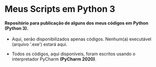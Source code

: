 # Meus Scripts em Python 3

#### Repositório para publicação de alguns dos meus códigos em Python **(Python 3)**.

* Aqui, serão disponibilizados apenas códigos. Nenhum(a) executável (arquivo '.exe') estará aqui.

* Todos os códigos, aqui disponíveis, foram escritos usando o interpretador PyCharm **(PyCharm 2020)**.
